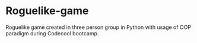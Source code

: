 # Roguelike-game
Roguelike game created in three person group in Python with usage of OOP paradigm during Codecool bootcamp.